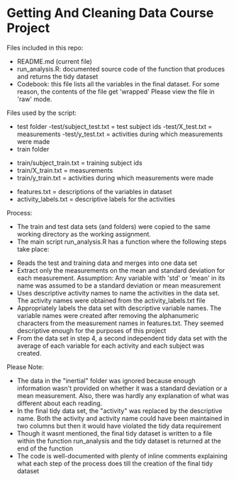 Getting And Cleaning Data Course Project
========================================

Files included in this repo:
- README.md (current file)
- run_analysis.R: documented source code of the function that produces and returns the tidy dataset
- Codebook: this file lists all the variables in the final dataset. For some reason, the contents of the file get 'wrapped' Please view the file in 'raw' mode.

Files used by the script:
* test folder
-test/subject_test.txt = test subject ids 
-test/X_test.txt = measurements
-test/y_test.txt = activities during which measurements were made
* train folder
- train/subject_train.txt = training subject ids
- train/X_train.txt = measurements
- train/y_train.txt = activities during which measurements were made
* features.txt = descriptions of the variables in dataset
* activity_labels.txt = descriptive labels for the activities

Process:
* The train and test data sets (and folders) were copied to the same working directory as the working assignment. 
* The main script run_analysis.R has a function where the following steps take place:
- Reads the test and training data and merges into one data set
- Extract only the measurements on the mean and standard deviation for each measurement. Assumption: Any variable with 'std' or 'mean' in its name was assumed to be a standard deviation or mean measurement
- Uses descriptive activity names to name the activities in the data set. The activity names were obtained from the activity_labels.txt file
- Appropriately labels the data set with descriptive variable names. The variable names were created after removing the alphanumeric characters from the measurement names in features.txt. They seemed descriptive enough for the purposes of this project
- From the data set in step 4, a second independent tidy data set with the average of each variable for each activity and each subject was created.  

Please Note:
- The data in the "inertial" folder was ignored because enough information wasn't provided on whether it was a standard deviation or a mean measurement. Also, there was hardly any explanation of what was different about each reading. 
- In the final tidy data set, the "activity" was replaced by the descriptive name. Both the activity and activity name could have been maintained in two columns but then it would have violated the tidy data requirement
- Though it wasnt mentioned, the final tidy dataset is written to a file within the function run_analysis and the tidy dataset is returned at the end of the function
- The code is well-documented with plenty of inline comments explaining what each step of the process does till the creation of the final tidy dataset
